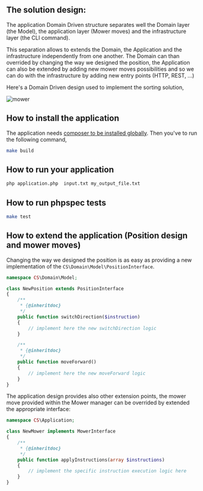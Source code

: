 ## The solution design:

The application Domain Driven structure separates well the Domain layer (the Model), the application layer (Mower moves) and the
infrastructure layer (the CLI command).

This separation allows to extends the Domain, the Application and the infrastructure independently from one another. The Domain
can than overrided by changing the way we designed the position, the Application can also be extended
by adding new mower moves possibilities and so we can do with the infrastructure by adding new entry points (HTTP, REST, ...)

Here's a Domain Driven design used to implement the sorting solution,

![mower](https://user-images.githubusercontent.com/1450211/37204167-40ced410-2390-11e8-9034-42c45afeaea0.jpg)


## How to install the application

The application needs [composer to be installed globally](https://getcomposer.org/doc/00-intro.md#globally). Then you've to run the following command,

```sh
make build
```


## How to run your application

```sh
php application.php  input.txt my_output_file.txt
```

## How to run phpspec tests

```sh
make test
```

## How to extend the application (Position design and mower moves)

Changing the way we designed the position is as easy as providing a new implementation of the `CS\Domain\Model\PositionInterface`.

```php
namespace CS\Domain\Model;

class NewPosition extends PositionInterface
{
    /**
     * {@inheritdoc}
     */
    public function switchDirection($instruction)
    {
        // implement here the new switchDirection logic
    }

    /**
     * {@inheritdoc}
     */
    public function moveForward()
    {
        // implement here the new moveForward logic
    }
}
```

The application design provides also other extension points, the mower move provided within the Mower manager can be overrided by extended the appropriate interface:

```php
namespace CS\Application;

class NewMower implements MowerInterface
{
    /**
     * {@inheritdoc}
     */
    public function applyInstructions(array $instructions)
    {
        // implement the specific instruction execution logic here
    }
}
```
